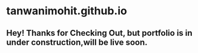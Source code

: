 # tanwanimohit.github.io

## Hey! Thanks for Checking Out, but portfolio is in under construction,will be live soon. 
